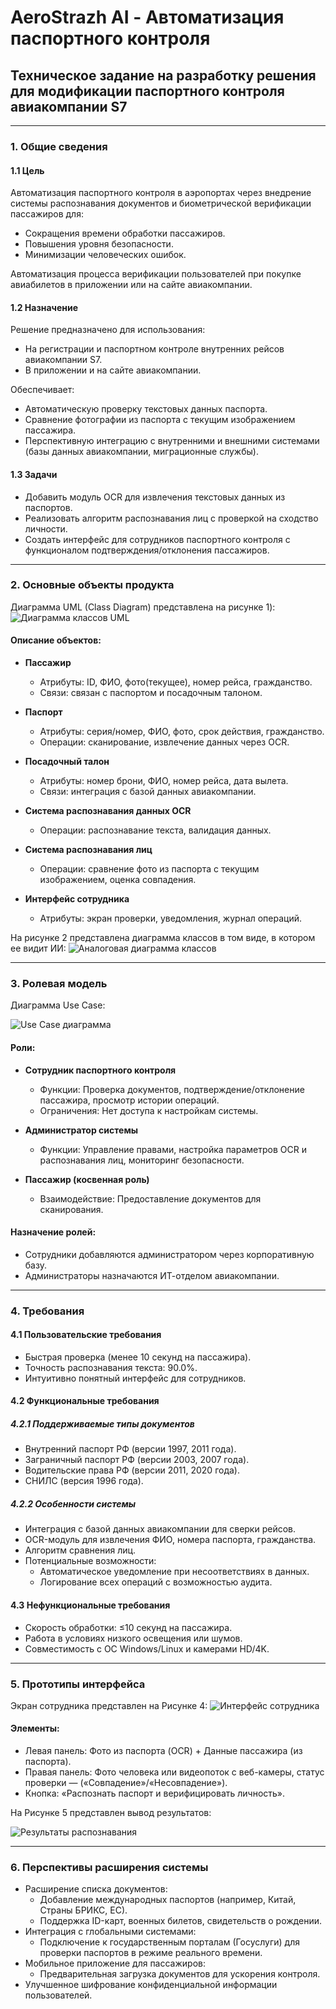 # AeroStrazh AI - Автоматизация паспортного контроля

## Техническое задание на разработку решения для модификации паспортного контроля авиакомпании S7

---

### 1. Общие сведения

#### 1.1 Цель
Автоматизация паспортного контроля в аэропортах через внедрение системы распознавания документов и биометрической верификации пассажиров для:
- Сокращения времени обработки пассажиров.
- Повышения уровня безопасности.
- Минимизации человеческих ошибок.

Автоматизация процесса верификации пользователей при покупке авиабилетов в приложении или на сайте авиакомпании.

#### 1.2 Назначение
Решение предназначено для использования:
- На регистрации и паспортном контроле внутренних рейсов авиакомпании S7.
- В приложении и на сайте авиакомпании.

Обеспечивает:
- Автоматическую проверку текстовых данных паспорта.
- Сравнение фотографии из паспорта с текущим изображением пассажира.
- Перспективную интеграцию с внутренними и внешними системами (базы данных авиакомпании, миграционные службы).

#### 1.3 Задачи
- Добавить модуль OCR для извлечения текстовых данных из паспортов.
- Реализовать алгоритм распознавания лиц с проверкой на сходство личности.
- Создать интерфейс для сотрудников паспортного контроля с функционалом подтверждения/отклонения пассажиров.

---

### 2. Основные объекты продукта
Диаграмма UML (Class Diagram) представлена на рисунке 1):
![Диаграмма классов UML](/pics/image1.png)

#### Описание объектов:
- **Пассажир**
  - Атрибуты: ID, ФИО, фото(текущее), номер рейса, гражданство.
  - Связи: связан с паспортом и посадочным талоном.
  
- **Паспорт**
  - Атрибуты: серия/номер, ФИО, фото, срок действия, гражданство.
  - Операции: сканирование, извлечение данных через OCR.

- **Посадочный талон**
  - Атрибуты: номер брони, ФИО, номер рейса, дата вылета.
  - Связи: интеграция с базой данных авиакомпании.

- **Система распознавания данных OCR**
  - Операции: распознавание текста, валидация данных.

- **Система распознавания лиц**
  - Операции: сравнение фото из паспорта с текущим изображением, оценка совпадения.

- **Интерфейс сотрудника**
  - Атрибуты: экран проверки, уведомления, журнал операций.

На рисунке 2 представлена диаграмма классов в том виде, в котором ее видит ИИ:
![Аналоговая диаграмма классов](/pics/image2.jpg)

---

### 3. Ролевая модель
Диаграмма Use Case:

![Use Case диаграмма](/pics/image3.png)

#### Роли:
- **Сотрудник паспортного контроля**
  - Функции: Проверка документов, подтверждение/отклонение пассажира, просмотр истории операций.
  - Ограничения: Нет доступа к настройкам системы.

- **Администратор системы**
  - Функции: Управление правами, настройка параметров OCR и распознавания лиц, мониторинг безопасности.

- **Пассажир (косвенная роль)**
  - Взаимодействие: Предоставление документов для сканирования.

#### Назначение ролей:
  - Сотрудники добавляются администратором через корпоративную базу.
  - Администраторы назначаются ИТ-отделом авиакомпании.


---

### 4. Требования

#### 4.1 Пользовательские требования
- Быстрая проверка (менее 10 секунд на пассажира).
- Точность распознавания текста: 90.0%.
- Интуитивно понятный интерфейс для сотрудников.

#### 4.2 Функциональные требования

##### 4.2.1 Поддерживаемые типы документов
- Внутренний паспорт РФ (версии 1997, 2011 года).
- Заграничный паспорт РФ (версии 2003, 2007 года).
- Водительские права РФ (версии 2011, 2020 года).
- СНИЛС (версия 1996 года).

##### 4.2.2 Особенности системы
- Интеграция с базой данных авиакомпании для сверки рейсов.
- OCR-модуль для извлечения ФИО, номера паспорта, гражданства.
- Алгоритм сравнения лиц.
- Потенциальные возможности:
  - Автоматическое уведомление при несоответствиях в данных.
  - Логирование всех операций с возможностью аудита.

#### 4.3 Нефункциональные требования
- Скорость обработки: ≤10 секунд на пассажира.
- Работа в условиях низкого освещения или шумов.
- Совместимость с ОС Windows/Linux и камерами HD/4K.

---

### 5. Прототипы интерфейса

Экран сотрудника представлен на Рисунке 4:
![Интерфейс сотрудника](/pics/image4.png)

#### Элементы:
- Левая панель: Фото из паспорта (OCR) + Данные пассажира (из паспорта).
- Правая панель: Фото человека или видеопоток с веб-камеры, статус проверки — («Совпадение»/«Несовпадение»).
- Кнопка: «Распознать паспорт и верифицировать личность».

На Рисунке 5 представлен вывод результатов:

![Результаты распознавания](/pics/image5.png)

---

### 6. Перспективы расширения системы
- Расширение списка документов:
  - Добавление международных паспортов (например, Китай, Страны БРИКС, ЕС).
  - Поддержка ID-карт, военных билетов, свидетельств о рождении.
- Интеграция с глобальными системами:
  - Подключение к государственным порталам (Госуслуги) для проверки паспортов в режиме реального времени.
- Мобильное приложение для пассажиров:
  - Предварительная загрузка документов для ускорения контроля.
- Улучшенное шифрование конфиденциальной информации пользователей.
